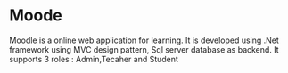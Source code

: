 # Moode
Moodle is a online web application for learning. It is developed using .Net framework using MVC design pattern, Sql server database as backend.
It supports 3 roles : Admin,Tecaher and Student

